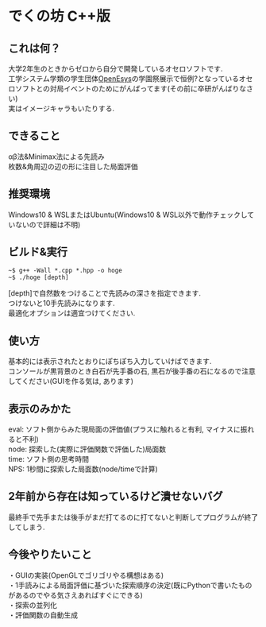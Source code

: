 # でくの坊 C++版
 
## これは何？
大学2年生のときからゼロから自分で開発しているオセロソフトです.  
工学システム学類の学生団体[OpenEsys](https://ayu.open.esys.tsukuba.ac.jp/)の学園祭展示で恒例?となっているオセロソフトとの対局イベントのためにがんばってます(その前に卒研がんばりなさい)  
実はイメージキャラもいたりする.  

## できること
αβ法&Minimax法による先読み  
枚数&角周辺の辺の形に注目した局面評価

## 推奨環境
Windows10 & WSLまたはUbuntu(Windows10 & WSL以外で動作チェックしていないので詳細は不明)
## ビルド&実行
```
~$ g++ -Wall *.cpp *.hpp -o hoge
~$ ./hoge [depth]
```
[depth]で自然数をつけることで先読みの深さを指定できます.  
つけないと10手先読みになります.  
最適化オプションは適宜つけてください.  

## 使い方
基本的には表示されたとおりにぽちぽち入力していけばできます.  
コンソールが黒背景のとき白石が先手番の石, 黒石が後手番の石になるので注意してください(GUIを作る気は, あります)  
## 表示のみかた
eval: ソフト側からみた現局面の評価値(プラスに触れると有利, マイナスに振れると不利)  
node: 探索した(実際に評価関数で評価した)局面数  
time: ソフト側の思考時間  
NPS: 1秒間に探索した局面数(node/timeで計算)

## 2年前から存在は知っているけど潰せないバグ
最終手で先手または後手がまだ打てるのに打てないと判断してプログラムが終了してしまう.  

## 今後やりたいこと
・GUIの実装(OpenGLでゴリゴリやる構想はある)  
・1手読みによる局面評価に基づいた探索順序の決定(既にPythonで書いたものがあるのでやる気さえあればすぐにできる)  
・探索の並列化  
・評価関数の自動生成